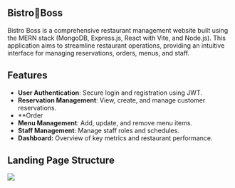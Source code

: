 ## Bistro🍳Boss

Bistro Boss is a comprehensive restaurant management website built using the MERN stack (MongoDB, Express.js, React with Vite, and Node.js). This application aims to streamline restaurant operations, providing an intuitive interface for managing reservations, orders, menus, and staff.

## Features

- **User Authentication**: Secure login and registration using JWT.
- **Reservation Management**: View, create, and manage customer reservations.
- **Order
- <b>Menu Management</b>: Add, update, and remove menu items.
- <b>Staff Management</b>: Manage staff roles and schedules.
- <b>Dashboard:</b> Overview of key metrics and restaurant performance.

## Landing Page Structure
<!-- <img src="public/assets/landing-structure.jpeg"> -->
<img src="public/assets/Bistro_boss_Landing_Page_Design.png">